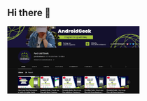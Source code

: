 ## Hi there 👋

<a href="https://www.youtube.com/@AndroidGeekCo" target="_blank"><img alt="Youtube Channel AndroidGeek" src="https://github.com/AndroidGeekCo/.github/blob/main/profile/Youtube-Channel-AndroidGeek.jpg" width="60%"></a>

<!--

**Here are some ideas to get you started:**

🙋‍♀️ A short introduction - what is your organization all about?
🌈 Contribution guidelines - how can the community get involved?
👩‍💻 Useful resources - where can the community find your docs? Is there anything else the community should know?
🍿 Fun facts - what does your team eat for breakfast?
🧙 Remember, you can do mighty things with the power of [Markdown](https://docs.github.com/github/writing-on-github/getting-started-with-writing-and-formatting-on-github/basic-writing-and-formatting-syntax)
-->
